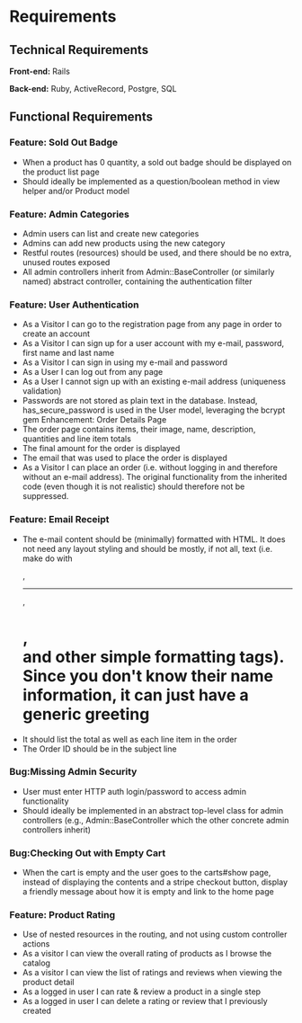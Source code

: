 # Requirements

## Technical Requirements
  
  **Front-end:**
  Rails

  **Back-end:**
  Ruby, ActiveRecord, Postgre, SQL

## Functional Requirements

  ### Feature: Sold Out Badge
  - When a product has 0 quantity, a sold out badge should be displayed on the product list page
  - Should ideally be implemented as a question/boolean method in view helper and/or Product model
  
  ### Feature: Admin Categories
  - Admin users can list and create new categories
  - Admins can add new products using the new category
  - Restful routes (resources) should be used, and there should be no extra, unused routes exposed
  - All admin controllers inherit from Admin::BaseController (or similarly named) abstract controller, containing the authentication filter
  
  ### Feature: User Authentication
  - As a Visitor I can go to the registration page from any page in order to create an account
  - As a Visitor I can sign up for a user account with my e-mail, password, first name and last name
  - As a Visitor I can sign in using my e-mail and password
  - As a User I can log out from any page
  - As a User I cannot sign up with an existing e-mail address (uniqueness validation)
  - Passwords are not stored as plain text in the database. Instead, has_secure_password is used in the User model, leveraging the bcrypt gem
Enhancement: Order Details Page
  - The order page contains items, their image, name, description, quantities and line item totals
  - The final amount for the order is displayed
  - The email that was used to place the order is displayed
  - As a Visitor I can place an order (i.e. without logging in and therefore without an e-mail address). The original functionality from the inherited code (even though it is not realistic) should therefore not be suppressed.
  
  ### Feature: Email Receipt
  - The e-mail content should be (minimally) formatted with HTML. It does not need any layout styling and should be mostly, if not all, text (i.e. make do with <p>, <hr>, <h1>, <br> and other simple formatting tags). Since you don't know their name information, it can just have a generic greeting
  - It should list the total as well as each line item in the order
  - The Order ID should be in the subject line
  
  ### Bug:Missing Admin Security
  - User must enter HTTP auth login/password to access admin functionality
  - Should ideally be implemented in an abstract top-level class for admin controllers (e.g., Admin::BaseController which the other concrete admin controllers inherit)
  
  ### Bug:Checking Out with Empty Cart
  - When the cart is empty and the user goes to the carts#show page, instead of displaying the contents and a stripe checkout button, display a friendly message about how it is empty and link to the home page
  
  ### Feature: Product Rating
  - Use of nested resources in the routing, and not using custom controller actions
  - As a visitor I can view the overall rating of products as I browse the catalog
  - As a visitor I can view the list of ratings and reviews when viewing the product detail
  - As a logged in user I can rate & review a product in a single step
  - As a logged in user I can delete a rating or review that I previously created
